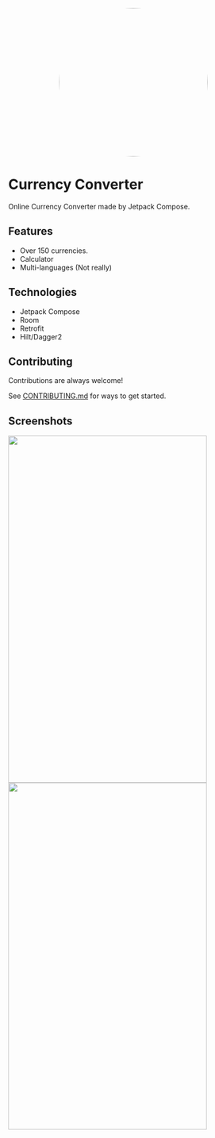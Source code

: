 <p align="center">
<a href="url"><img src="https://i.ibb.co/nDvKf6M/exchange.png" width="300" height="300" style="border-radius:50%"></a>
</p>

# Currency Converter

Online Currency Converter made by Jetpack Compose.


## Features

- Over 150 currencies.
- Calculator
- Multi-languages (Not really)

## Technologies

- Jetpack Compose
- Room
- Retrofit
- Hilt/Dagger2

## Contributing

Contributions are always welcome!

See [CONTRIBUTING.md](/CONTRIBUTING.md) for ways to get started.

## Screenshots

<p float="left">
<img src="https://i.ibb.co/2d7fcNJ/Screenshot-1677928383.png" width=400 height=700>
<img src="https://i.ibb.co/T1gG60g/Screenshot-1677928389.png" width=400 height=700>
</p>

